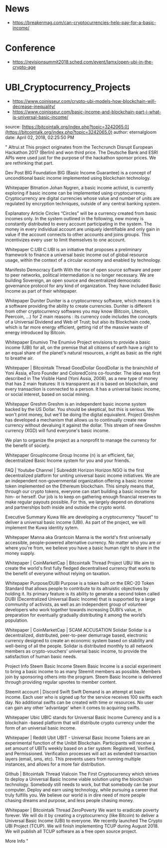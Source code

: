 # News
+  https://breakermag.com/can-cryptocurrencies-help-pay-for-a-basic-income/

# Conference
+  https://revisionsummit2018.sched.com/event/Iamx/open-ubi-in-the-crypto-age

# UBI_Cryptocurrency_Projects

+ https://www.coinisseur.com/crypto-ubi-models-how-blockchain-will-decrease-inequality/
+ https://www.coinisseur.com/basic-income-and-blockchain-part-i-what-is-universal-basic-income/


source: [https://bitcointalk.org/index.php?topic=3242065.0](https://bitcointalk.org/index.php?topic=3242065.0)
author: eternalgloom
date: April 02, 2018, 02:25:50 PM

"
Altrui.st
This project originates from the Techcrunch Disrupt European Hackathon 2017 (Berlin) and won third price. The Deutsche Bank and ESRI APIs were used just for the purpose of the hackathon sponsor prices. We are rethinking that part.

Dev Post
BIG Foundation
BIG (Basic Income Guarantee) is a concept of unconditional basic income implemented using blockchain technology.

Whitepaper
Bitnation
Johan Nygren, a basic income activist, is currently exploring if basic income can be implemented using cryptocurrency. Cryptocurrency are digital currencies whose value and number of units are regulated by encryption techniques, outside of any central banking system.

Explanatory Article
Circles
“Circles” will be a currency created from basic incomes only. In the system outlined in the following, new money is constantly distributed to every account participating in the system. The money in every individual account are uniquely identifiable and only gain in value if the account connects to other accounts and joins groups. This incentivizes every user to limit themselves to one account.

Whitepaper
C.UBI
C.UBI is an initiative that proposes a preliminary framework to finance a universal basic income out of global resource usage, within the context of a circular economy and enabled by technology.

Manifesto
Democracy Earth
With the rise of open source software and peer to peer networks, political intermediation is no longer necessary. We are building Sovereign, an open source and decentralized democratic governance protocol for any kind of organization. They have included Basic Income as part of their whitepaper. 

Whitepaper
Duniter
Duniter is a cryptocurrency software, which means it is a software providing the ability to create currencies. Duniter is different from other cryptocurrency softwares you may know (Bitcoin, Litecoin, Peercoin, ...) for 2 main reasons : its currency code includes the concepts of a Universal Dividend and Web of Trust; but also its Blockchain code, which is far more energy efficient, getting rid of the massive waste of energy introduced by Bitcoin.

Whitepaper
Enumivo
The Enumivo Project envisions to provide a basic income (UBI) for all, on the premise that all citizens of earth have a right to an equal share of the planet's natural resources, a right as basic as the right to breathe air.

Whitepaper  |  Bitcointalk Thread
GoodDollar
GoodDollar is the brainchild of Yoni Assia, eToro Founder and ColoredCoins co-founder. 
The idea was first described in The Visible Hand (Yoni Assia, 2008), as a new type of money that has 2 main features:
It is transparent as it is based on blockchain, and every transaction is connected to a person.
It has a universal basic income, or social interest, based on social mining.

Whitepaper
Greshm
Greshm is an independent basic income system backed by the US Dollar. You should be skeptical, but this is serious. We won't print money, but we'll be doing the digital equivalent. Project Greshm has developed a mechanism that allows us to continually create new currency without devaluing it against the dollar. This stream of new Greshm currency (XGD) will fund everyone's basic income. 

We plan to organize the project as a nonprofit to manage the currency for the benefit of society.

Whitepaper
GroupIncome
Group Income (n) is an efficient, fair, decentralized Basic Income system for you and your friends.

FAQ  |  Youtube Channel  |  Subreddit
Horizon
Horizon NGO is the first decentralized platform for uniting universal basic income initiatives. We are an independent non-governmental organization offering a basic income token implemented on the Ethereum blockchain. This simply means that, through our crypto tokens, everyone can start building a basic income for him- or herself. Our job is to keep on gathering enough financial reserves to make regular payouts possible. For this, we largely depend on donations and partnerships both inside and outside the crypto world.

Executive Summary
Kuwa
We are developing a cryptocurrency "faucet" to deliver a universal basic income (UBI). As part of the project, we will implement the Kuwa identity sytem.

Whitepaper
Manna aka Grantcoin
Manna is the world's first universally accessible, people-powered alternative currency.
No matter who you are or where you're from, we believe you have a basic human right to share in the money supply.

Whitepaper  |  CoinMarketCap  |  Bitcointalk Thread
Project UBU
We aim to create the world's first fully fledged decentralised currency that works to the benefit of everyone without relying on taxation.

Whitepaper
Purpose/DUBI
Purpose is a token built on the ERC-20 Token Standard that allows people to contribute to its altruistic objectives by holding it. Its primary feature is its ability to generate a second token called DUBI (Decentralized Universal Basic Income) that is supported by a large community of activists, as well as an independent group of volunteer developers who work together towards
increasing DUBI’s value, in preparation for eventually gradually distributing it among the world’s population.

Whitepaper  |  CoinMarketCap  |  SCAM ACCUSATION
Solidar
Solidar is a decentralized, distributed, peer-to-peer demurrage based, electronic currency designed to create an economic system based on stability and well-being of all the people. Solidar is distributed monthly to all network members as crypto-vouchers' universal basic income, to provide the satisfaction of human basic needs. 

Project Info
Steem Basic Income
Steem Basic Income is a social experiment to bring a basic income to as many Steemit members as possible. Members join by sponsoring others into the program. Steem Basic Income is delivered through providing regular upvotes to member content.

Steemit account  |  Discord
Swift
Swift Demand is an attempt at basic income. Each user who is signed up for the service receives 100 swifts each day. No additional swifts can be created with time or resources. No user can gain any other 'advantage' when it comes to acquiring swifts.

Whitepaper
Ubic
UBIC stands for Universal Basic Income Currency and is a blockchain -based platform that will distribute crypto currency under the form of an universal basic income.

Whitepaper  |  Reddit
Ubit
UBIT - Universal Basic Income Tokens are an experimental function of the Unibit Blockchain. Participants will receive a set amount of UBITs weekly based on a tier system: Registered, Verified, and Permissioned. Verification processes will act as extended transaction layers (email, sms, etc). This prevents users from running multiple instances, and allows for a more fair distribution.

Github  |  Bitcointalk Thread
Vialcoin
The First Cryptocurrency which strives to deploy a Universal Basic Income viable solution using the blockchain technology. Somebody still needs to work, but that somebody can be your computer. Deploy and earn using technology, while pursuing a career that truly fulfills you. We believe our world is in dire need of more people chasing dreams and purpose, and less people chasing money.

Whitepaper  |  Bitcointalk Thread
ZeroPoverty
We want to eradicate poverty forever. We will do it by creating a cryptocurrency (like Bitcoin) to deliver a Universal Basic Income (UBI) to everyone. We recently launched The Crypto UBI Project (TCUP). We will finish implementing TCUP during August 2018. We will publish all TCUP software as a free open source project. 

More Info
"



